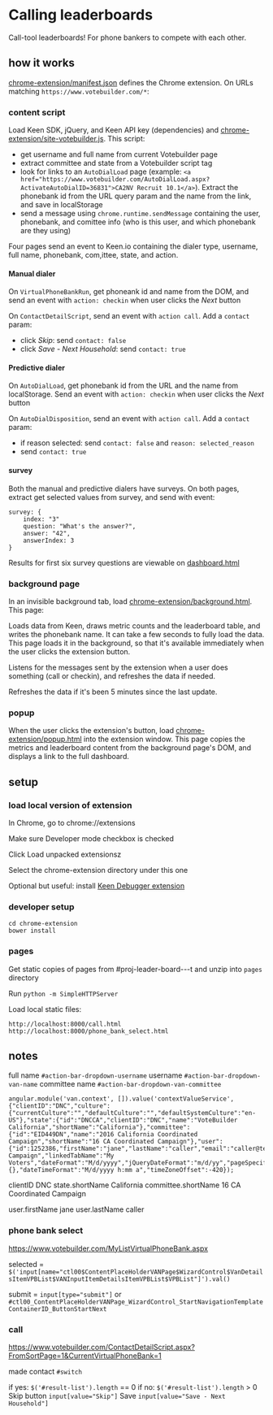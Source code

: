 # Calling leaderboards

Call-tool leaderboards! For phone bankers to compete with each other.

## how it works

[chrome-extension/manifest.json](manifest.json) defines the Chrome extension.  On URLs matching `https://www.votebuilder.com/*`:

### content script

Load Keen SDK, jQuery, and Keen API key (dependencies) and [chrome-extension/site-votebuilder.js](site-votebuilder.js).  This script:
- get username and full name from current Votebuilder page
- extract committee and state from a Votebuilder script tag
- look for links to an `AutoDialLoad` page (example: `<a href="https://www.votebuilder.com/AutoDialLoad.aspx?ActivateAutoDialID=36831">CA2NV Recruit 10.1</a>`).  Extract the phonebank id from the URL query param and the name from the link, and save in localStorage
- send a message using `chrome.runtime.sendMessage` containing the user, phonebank, and comittee info (who is this user, and which phonebank are they using)

Four pages send an event to Keen.io containing the dialer type, username, full name, phonebank, com,ittee, state, and action.

#### Manual dialer

On `VirtualPhoneBankRun`, get phoneank id and name from the DOM, and send an event with `action: checkin` when user clicks the _Next_ button

On `ContactDetailScript`, send an event with `action call`.  Add a `contact` param:
- click _Skip_: send `contact: false`
- click _Save - Next Household_: send `contact: true`

#### Predictive dialer

On `AutoDialLoad`, get phonebank id from the URL and the name from localStorage. Send an event with `action: checkin` when user clicks the _Next_ button

On `AutoDialDisposition`, send an event with `action call`.  Add a `contact` param:
- if reason selected: send `contact: false` and `reason: selected_reason`
- send `contact: true`

#### survey

Both the manual and predictive dialers have surveys.  On both pages, extract get selected values from survey, and send with event:

    survey: {
        index: "3"
        question: "What's the answer?",
        answer: "42",
        answerIndex: 3
    }

Results for first six survey questions are viewable on [dashboard.html](dashboard.html)


### background page

In an invisible background tab, load [chrome-extension/background.html](background.html).  This page:

Loads data from Keen, draws metric counts and the leaderboard table, and writes the phonebank name.  It can take a few seconds to fully load the data.  This page loads it in the background, so that it's available immediately when the user clicks the extension button.

Listens for the messages sent by the extension when a user does something (call or checkin), and refreshes the data if needed.

Refreshes the data if it's been 5 minutes since the last update.

### popup

When the user clicks the extension's button, load [chrome-extension/popup.html](popup.html) into the extension window.  This page copies the metrics and leaderboard content from the background page's DOM, and displays a link to the full dashboard.

## setup

### load local version of extension

In Chrome, go to chrome://extensions

Make sure Developer mode checkbox is checked

Click Load unpacked extensionsz

Select the chrome-extension directory under this one

Optional but useful: install [Keen Debugger extension](https://chrome.google.com/webstore/detail/keen-debugger/jaanimjmcilehhddhdalaplgkebjbmfj?hl=en)

### developer setup

    cd chrome-extension
    bower install

### pages

Get static copies of pages from #proj-leader-board---t and unzip into `pages` directory

Run `python -m SimpleHTTPServer`

Load local static files:

    http://localhost:8000/call.html
    http://localhost:8000/phone_bank_select.html

## notes

full name `#action-bar-dropdown-username`
username `#action-bar-dropdown-van-name`
committee name `#action-bar-dropdown-van-committee`

    angular.module('van.context', []).value('contextValueService', {"clientID":"DNC","culture":{"currentCulture":"","defaultCulture":"","defaultSystemCulture":"en-US"},"state":{"id":"DNCCA","clientID":"DNC","name":"VoteBuilder California","shortName":"California"},"committee":{"id":"EID449DN","name":"2016 California Coordinated Campaign","shortName":"16 CA Coordinated Campaign"},"user":{"id":1252386,"firstName":"jane","lastName":"caller","email":"caller@test.com","isUsingNewSupportRequests":false},"currentTabName":"My Campaign","linkedTabName":"My Voters","dateFormat":"M/d/yyyy","jQueryDateFormat":"m/d/yy","pageSpecificContext":{},"dateTimeFormat":"M/d/yyyy h:mm a","timeZoneOffset":-420});

clientID    DNC
state.shortName    California
committee.shortName 16 CA Coordinated Campaign

user.firstName  jane
user.lastName   caller


### phone bank select

https://www.votebuilder.com/MyListVirtualPhoneBank.aspx

selected = `$('input[name="ctl00$ContentPlaceHolderVANPage$WizardControl$VanDetailsItemVPBList$VANInputItemDetailsItemVPBList$VPBList"]').val()`

submit = `input[type="submit"]` or `#ctl00_ContentPlaceHolderVANPage_WizardControl_StartNavigationTemplateContainerID_ButtonStartNext`

### call

https://www.votebuilder.com/ContactDetailScript.aspx?FromSortPage=1&CurrentVirtualPhoneBank=1

made contact `#switch`

if yes: `$('#result-list').length` == 0
if no: `$('#result-list').length` > 0
Skip button `input[value="Skip"]`
Save `input[value="Save - Next Household"]`
